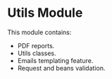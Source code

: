 Utils Module
===================
This module contains:

* PDF reports.
* Utils classes.
* Emails templating feature.
* Request and beans validation.